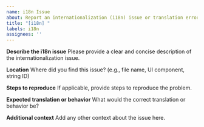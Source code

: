 ```yaml
---
name: i18n Issue
about: Report an internationalization (i18n) issue or translation error
title: "[i18n] "
labels: i18n
assignees: ''
---
```


**Describe the i18n issue**
Please provide a clear and concise description of the internationalization issue.

**Location**
Where did you find this issue? (e.g., file name, UI component, string ID)

**Steps to reproduce**
If applicable, provide steps to reproduce the problem.

**Expected translation or behavior**
What would the correct translation or behavior be?

**Additional context**
Add any other context about the issue here.